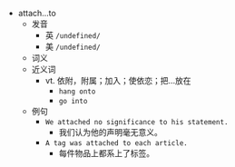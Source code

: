 - attach…to
  - 发音
    - 英 `/undefined/`
    - 美 `/undefined/`
  - 词义
  - 近义词
    - vt. 依附，附属；加入；使依恋；把…放在
      - `hang onto`
      - `go into`
  - 例句
    - `We attached no significance to his statement.`
      - 我们认为他的声明毫无意义。
    - `A tag was attached to each article.`
      - 每件物品上都系上了标签。

